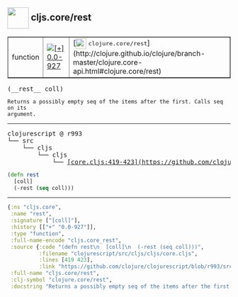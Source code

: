 ## <img width="48px" valign="middle" src="http://i.imgur.com/Hi20huC.png"> cljs.core/rest

 <table border="1">
<tr>
<td>function</td>
<td><a href="https://github.com/cljsinfo/api-refs/tree/0.0-927"><img valign="middle" alt="[+] 0.0-927" src="https://img.shields.io/badge/+-0.0--927-lightgrey.svg"></a> </td>
<td>
[<img height="24px" valign="middle" src="http://i.imgur.com/1GjPKvB.png"> <samp>clojure.core/rest</samp>](http://clojure.github.io/clojure/branch-master/clojure.core-api.html#clojure.core/rest)
</td>
</tr>
</table>

 <samp>
(__rest__ coll)<br>
</samp>

```
Returns a possibly empty seq of the items after the first. Calls seq on its
argument.
```

---

 <pre>
clojurescript @ r993
└── src
    └── cljs
        └── cljs
            └── <ins>[core.cljs:419-423](https://github.com/clojure/clojurescript/blob/r993/src/cljs/cljs/core.cljs#L419-L423)</ins>
</pre>

```clj
(defn rest
  [coll]
  (-rest (seq coll)))
```


---

```clj
{:ns "cljs.core",
 :name "rest",
 :signature ["[coll]"],
 :history [["+" "0.0-927"]],
 :type "function",
 :full-name-encode "cljs.core_rest",
 :source {:code "(defn rest\n  [coll]\n  (-rest (seq coll)))",
          :filename "clojurescript/src/cljs/cljs/core.cljs",
          :lines [419 423],
          :link "https://github.com/clojure/clojurescript/blob/r993/src/cljs/cljs/core.cljs#L419-L423"},
 :full-name "cljs.core/rest",
 :clj-symbol "clojure.core/rest",
 :docstring "Returns a possibly empty seq of the items after the first. Calls seq on its\nargument."}

```
